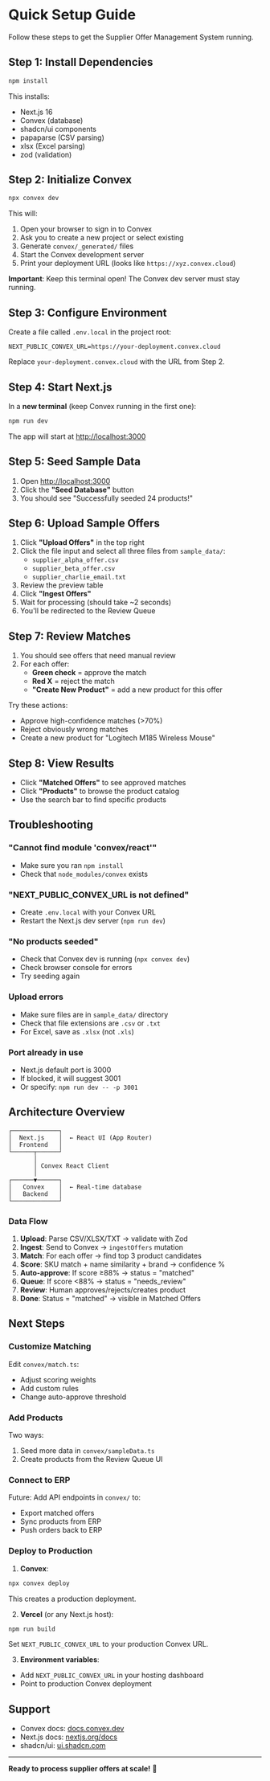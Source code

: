 # Quick Setup Guide

Follow these steps to get the Supplier Offer Management System running.

## Step 1: Install Dependencies

```bash
npm install
```

This installs:

- Next.js 16
- Convex (database)
- shadcn/ui components
- papaparse (CSV parsing)
- xlsx (Excel parsing)
- zod (validation)

## Step 2: Initialize Convex

```bash
npx convex dev
```

This will:

1. Open your browser to sign in to Convex
2. Ask you to create a new project or select existing
3. Generate `convex/_generated/` files
4. Start the Convex development server
5. Print your deployment URL (looks like `https://xyz.convex.cloud`)

**Important**: Keep this terminal open! The Convex dev server must stay running.

## Step 3: Configure Environment

Create a file called `.env.local` in the project root:

```
NEXT_PUBLIC_CONVEX_URL=https://your-deployment.convex.cloud
```

Replace `your-deployment.convex.cloud` with the URL from Step 2.

## Step 4: Start Next.js

In a **new terminal** (keep Convex running in the first one):

```bash
npm run dev
```

The app will start at [http://localhost:3000](http://localhost:3000)

## Step 5: Seed Sample Data

1. Open [http://localhost:3000](http://localhost:3000)
2. Click the **"Seed Database"** button
3. You should see "Successfully seeded 24 products!"

## Step 6: Upload Sample Offers

1. Click **"Upload Offers"** in the top right
2. Click the file input and select all three files from `sample_data/`:
   - `supplier_alpha_offer.csv`
   - `supplier_beta_offer.csv`
   - `supplier_charlie_email.txt`
3. Review the preview table
4. Click **"Ingest Offers"**
5. Wait for processing (should take ~2 seconds)
6. You'll be redirected to the Review Queue

## Step 7: Review Matches

1. You should see offers that need manual review
2. For each offer:
   - **Green check** = approve the match
   - **Red X** = reject the match
   - **"Create New Product"** = add a new product for this offer

Try these actions:

- Approve high-confidence matches (>70%)
- Reject obviously wrong matches
- Create a new product for "Logitech M185 Wireless Mouse"

## Step 8: View Results

- Click **"Matched Offers"** to see approved matches
- Click **"Products"** to browse the product catalog
- Use the search bar to find specific products

## Troubleshooting

### "Cannot find module 'convex/react'"

- Make sure you ran `npm install`
- Check that `node_modules/convex` exists

### "NEXT_PUBLIC_CONVEX_URL is not defined"

- Create `.env.local` with your Convex URL
- Restart the Next.js dev server (`npm run dev`)

### "No products seeded"

- Check that Convex dev is running (`npx convex dev`)
- Check browser console for errors
- Try seeding again

### Upload errors

- Make sure files are in `sample_data/` directory
- Check that file extensions are `.csv` or `.txt`
- For Excel, save as `.xlsx` (not `.xls`)

### Port already in use

- Next.js default port is 3000
- If blocked, it will suggest 3001
- Or specify: `npm run dev -- -p 3001`

## Architecture Overview

```
┌─────────────┐
│  Next.js    │  ← React UI (App Router)
│  Frontend   │
└──────┬──────┘
       │
       │ Convex React Client
       │
┌──────▼──────┐
│   Convex    │  ← Real-time database
│   Backend   │
└─────────────┘
```

### Data Flow

1. **Upload**: Parse CSV/XLSX/TXT → validate with Zod
2. **Ingest**: Send to Convex → `ingestOffers` mutation
3. **Match**: For each offer → find top 3 product candidates
4. **Score**: SKU match + name similarity + brand → confidence %
5. **Auto-approve**: If score ≥88% → status = "matched"
6. **Queue**: If score <88% → status = "needs_review"
7. **Review**: Human approves/rejects/creates product
8. **Done**: Status = "matched" → visible in Matched Offers

## Next Steps

### Customize Matching

Edit `convex/match.ts`:

- Adjust scoring weights
- Add custom rules
- Change auto-approve threshold

### Add Products

Two ways:

1. Seed more data in `convex/sampleData.ts`
2. Create products from the Review Queue UI

### Connect to ERP

Future: Add API endpoints in `convex/` to:

- Export matched offers
- Sync products from ERP
- Push orders back to ERP

### Deploy to Production

1. **Convex**:

```bash
npx convex deploy
```

This creates a production deployment.

2. **Vercel** (or any Next.js host):

```bash
npm run build
```

Set `NEXT_PUBLIC_CONVEX_URL` to your production Convex URL.

3. **Environment variables**:

- Add `NEXT_PUBLIC_CONVEX_URL` in your hosting dashboard
- Point to production Convex deployment

## Support

- Convex docs: [docs.convex.dev](https://docs.convex.dev)
- Next.js docs: [nextjs.org/docs](https://nextjs.org/docs)
- shadcn/ui: [ui.shadcn.com](https://ui.shadcn.com)

---

**Ready to process supplier offers at scale!** 🚀

